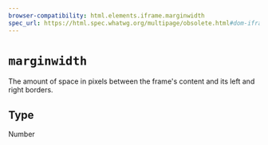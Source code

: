 ```yaml
---
browser-compatibility: html.elements.iframe.marginwidth
spec_url: https://html.spec.whatwg.org/multipage/obsolete.html#dom-iframe-marginwidth
---
```


# `marginwidth`

The amount of space in pixels between the frame's content and its left and right borders.

## Type

Number
